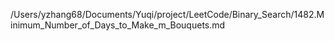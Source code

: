 /Users/yzhang68/Documents/Yuqi/project/LeetCode/Binary_Search/1482.Minimum_Number_of_Days_to_Make_m_Bouquets.md
